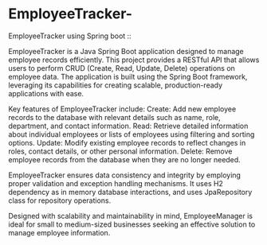 # EmployeeTracker-
EmployeeTracker using Spring boot ::   

EmployeeTracker is a Java Spring Boot application designed to manage employee records efficiently. 
This project provides a RESTful API that allows users to perform CRUD (Create, Read, Update, Delete) operations on employee data. 
The application is built using the Spring Boot framework, leveraging its capabilities for creating scalable, production-ready applications with ease.

Key features of EmployeeTracker include:
Create: Add new employee records to the database with relevant details such as name, role, department, and contact information.
Read: Retrieve detailed information about individual employees or lists of employees using filtering and sorting options.
Update: Modify existing employee records to reflect changes in roles, contact details, or other personal information.
Delete: Remove employee records from the database when they are no longer needed.

EmployeeTracker ensures data consistency and integrity by employing proper validation and exception handling mechanisms. 
It uses H2 dependency as in memory database interactions, and uses JpaRepository class for repository operations.

Designed with scalability and maintainability in mind, EmployeeManager is ideal for small to medium-sized businesses seeking an effective solution to manage employee information.
